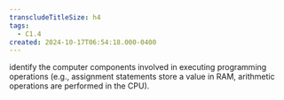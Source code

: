 ```yaml
---
transcludeTitleSize: h4
tags:
  - C1.4
created: 2024-10-17T06:54:18.000-0400
---
```

identify the computer components involved in executing programming operations (e.g., assignment statements store a value in RAM, arithmetic operations are performed in the CPU).